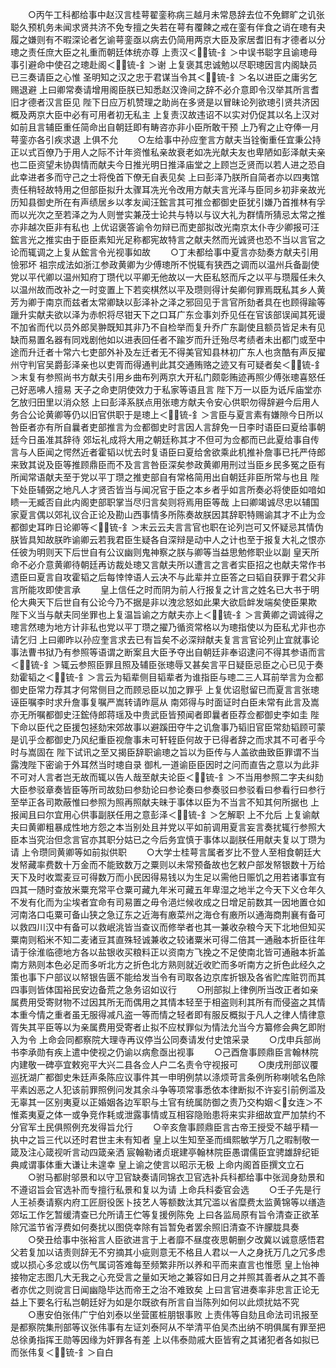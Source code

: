 <!-- { "loadSidebar": true } -->
　　○丙午工科都给事中赵汉言桂萼翟銮称病三越月未常恳辞去位不免鳏旷之讥张聪久预机务未闻求贤共济不免专擅之失若在萼有覆餗之戒在銮有伴食之诮在璁有夬履之嫌则有不暇深论者乞谕萼銮亟以病去仍简用两京大臣及家居耆旧有才德者以分璁之责任庶大臣之礼重而朝廷体统亦尊  上责汉＜锍-釒＞中误书聪字且谕璁母事引避命中使召之璁赴阁＜锍-釒＞谢  上复褒其忠诚勉以尽职璁因言内阁缺员已三奏请臣之心惟  圣明知之汉之忠于君谋当令其＜锍-釒＞名以进臣之庸劣乞赐退避  上曰卿常奏请增用阁臣朕已知悉赵汉谗间之辞不必介意即令汉举其所言耆旧才德者汉言臣见  陛下日应万机赞理之助尚在多贤是以冒昧论列欲璁引贤共济因概及两京大臣中必有可用者初无私主  上复责汉故违诏不以实对仍促其以名上汉对如前且言辅臣重任简命出自朝廷即有畴咨亦非小臣所敢干预  上乃宥之止夺俸一月萼銮亦各引疾求退  上俱不允
　　○左给事中孙应奎言方献夫当铨衡重任宜秉公持正以式百僚乃于用人之际不计年资惟私亲故衰老如冼光献夫友也卑陋如彭泽献夫亲也二臣资望未协舆情而献夫今日推光明日推泽庙堂之上顾岂乏贤而以若人进之恐自此幸进者多而守己之士将俛首下僚无自表见矣  上曰彭泽乃朕所自简者亦以四夷馆责任稍轻故特用之但部臣拟升太骤耳冼光令改用方献夫言光泽与臣同乡初非亲故光历知县御史所在有声绩居乡以孝友闻汪鋐言其可推佥都御史臣犹引嫌乃首推林有孚而以光次之至若泽之为人则誉实兼茂士论共与特以与议大礼为群情所猜忌太常之推亦非越次臣非有私也  上优诏褒答谕令勿辩已而吏部拟改光南京太仆寺少卿报可汪鋐言光之推实由于臣臣素知光足称都宪故特言之献夫然而光诚贤也恐不当以言官之论而辄调之上复从鋐言令光视事如故
　　○丁未都给事中夏言亦劾奏方献夫引用憸邪坏  祖宗成法如浙江参政黄卿为少傅璁所不悦辄有狭西之调而以温州兵备副使党以平代卿以温州知府丁瓒代以平卿无他故以一大臣私怒而斥之以平与瓒履任未久以温州故而改补之一时变置上下若奕棋然以平及瓒则得计矣卿何罪焉既私其乡人黄芳为卿于南京而兹者太常卿缺以彭泽补之泽之邪回见于言官所劾者具在也顾得踰等躐升实献夫欲以泽为赤帜将尽钳天下之口耳广东佥事刘乔见任在官该部误闻其死谩不加省而代以员外郎吴翀既知其非乃不自检举而复升乔广东副使且额员皆足未有见缺而易置名器有同戏剧他如以进表回任者不踰岁而升迁殆尽考绩者未出都门或至中途而升迁者十常六七吏部外补及左迁者无不得美官知县林初广东人也贪酷有声反擢州守判官吴爵彭泽亲也以吏胥而得通判此其交通贿赂之迹又有可疑者矣＜锍-釒＞末复有参照尚书方献夫引用乡曲布列两京大开私门颇彰贿迹再照少傅张璁喜怒任己好恶咈人擅易  天子之命吏阴使效力于私家等语且言  陛下万一以臣为诋斥庙堂亦乞放归田里以消众怒  上曰彭泽系朕点用张璁方献夫令安心供职勿得辞避今后用人务合公论黄卿等仍以旧官供职于是璁上＜锍-釒＞言臣与夏言素有嫌隙今日所以咎臣者亦有所自曩者吏部推言为佥都御史时言因人言辞免一日李时语臣曰夏给事朝廷今日虽准其辞待  郊坛礼成将大用之朝廷称其才不但可为佥都而已此夏给事自传言与人臣闻之愕然近者霍韬以忧去时复语臣曰夏给舍欲乘此机推补詹事已托严侍郎来致其说及臣等推顾鼎臣而不及言言咎臣深矣参政黄卿用刑过当臣乡民多冤之臣有所闻常语献夫至于党以平丁瓒之推吏部自有常格简用出自朝廷非臣所常与也且  陛下处臣辅弼之地凡人才贤否皆当与闻况官于臣之本乡者乎如言所奏必将使臣如喑如瞆一无臧否自此内阁吏部职掌当尽归言矣则将焉用臣等哉  上曰卿竭诚尽忠以辅国家夏言偶以郊礼议合正论及勘山西事情多所陈奏故朕因其辞职特赐谕其才不止为佥都御史耳昨日论卿等＜锍-釒＞末云云夫言言官也职在论列岂可又怀疑忌其情伪朕皆具知故朕昨谕卿云若我君臣生疑各自深辩是动中人之计也至于报复大礼之恨亦任彼为明则天下后世自有公议幽则鬼神察之朕与卿等当益思勉修职业以副  皇天所命不必介意黄卿待朝廷再访裁处璁又言献夫所以遭言之言者实臣招之也献夫常作书遗臣曰夏言自攻霍韬之后每悻悻语人云决不与此辈并立臣答之曰韬自获罪于君父非言所能攻即使言承
　　皇上信任之时而阴为前人行报复之计言之姓名已大书于明伦大典天下后世自有公论今乃不据是非以洩忿怒如此果大欲启衅发端矣使臣果欺  陛下义当与献夫同坐罪也上复温旨谕之方献夫亦上＜锍-釒＞言黄卿之调诚得之璁言然璁为地方计非私也党以平丁瓒之擢乃循资常格以为璁指使以为臣私尤非也亦请乞归  上曰卿昨以孙应奎言求去已有旨矣不必深辩献夫复言言官论列止宜就事论事法曹书狱乃有参照等语谓之断案且大臣予夺出自朝廷非奉诏逮问不得其参语而言＜锍-釒＞辄云参照臣罪且照及辅臣张璁辱又甚矣言平日疑臣忌臣之心已见于奏劾霍韬之＜锍-釒＞言云为韬辈侧目韬辈者为谁指臣与璁二三人耳前举言为佥都御史臣常力荐其才何常侧目之而顾忌臣以加之罪乎  上复优诏慰留已而夏言言张璁诬臣嘱李时求升詹事复嘱严嵩转请昨扈从  南郊得与时面证时白臣未常有此言及嵩亦无所嘱都御史汪鋐侍郎蒋瑶及中贵武臣皆预闻者即曩者臣荐佥都御史李如圭  陛下命以臣代之臣援包拯劾宋郊故事以避蹊田夺牛之讥詹事乃韬旧官臣常劾韬顾可蒙是讥乎佥都御史乃风纪重臣视詹事未可轩轾臣何故于已得者辞之而求其不可者乎今时与嵩固在  陛下试讯之至又揭臣辞职谕璁之旨以为臣传与人盖欲曲致臣罪谓不当露洩陛下密谕于外耳然当时璁自录  御札一道谕臣臣因时之问而直告之意以为此非不可对人言者岂无故而辄以告人哉至献夫论臣＜锍-釒＞不当用参照二字夫纠劾大臣参驳章奏皆臣等所司故劾曰参劾论曰参论奏曰参奏驳曰参驳看曰参看行曰参行至举正各司欺蔽惟曰参照为照再照献夫昧于事体以臣为不当言不知其何所据也  上报闻且曰尔宜用心供事副朕任用之意彭泽＜锍-釒＞乞解职  上不允后  上复谕献夫曰黄卿粗暴成性地方怨之本当别处且并党以平如前调用夏言妄言奏扰辄行参照大臣本当究治但念言官亦其职分姑已之今后务宜慎于事体以副朕任用献夫复以丁瓒为请  上令瓒同黄卿等如前拟供职
　　○大学士桂萼言属者岁比不登人至相食朝廷大发帑藏率费数十万金而不能致数万之粟则以未常预备故也乞敕户部发帑银数十万给天下及时收鬻麦豆可得数万而小民因得易钱以为生足以需他日赈饥之用若诸事宜有四其一随时查放米粟充常平仓粟可藏九年米可藏五年卑湿之地半之今天下义仓年久不发有化而为尘埃者宜命有司易置之毋令浥烂候收成之日增足前数其一因地置仓如河南洛口屯粟可备山狭之急辽东之近海有廒菜州之海仓有廒所以通海商荆襄有备可以救四川汉中有备可以救岷洮皆当查议而修举者也其一兼收杂粮今天下北地但知买粟南则稻米不知二麦诸豆其直殊轻诚兼收之较诸粟米可得二倍其一通融本折臣往年请于徐淮临德地方各以盐银收买粮料正以资南方飞挽之不足使南北皆可通融本折盖南方熟则本色必足而多听北方之折色北方熟则就近收贮而多听南方之折色此经久之策也事下户部议以帑银告匮不能给发当令有司取各边京库折银及各省贮库赃罚而其四事则皆体国裕民安边备荒之急务诏如议行
　　○刑部拟上律例所当改正者如亲属费用受寄财物不过因其所无而偶用之其情本轻至于相盗则利其所有而侵盗之其情本重今情之重者虽无服得减凡盗一等而情之轻者即有服反概拟于凡人之律人情律意胥失其平臣等以为亲属费用受寄者止拟不应杖罪似为情法允当今方纂修会典乞即附入为令  上命会同都察院大理寺再议停当公同奏请发付史馆采录
　　○戊申兵部尚书李承勋有疾上遣中使视之仍谕以病愈亟出视事
　　○己酉詹事顾鼎臣言翰林院内建敬一碑亭宜敕宛平大兴二县各佥人户二名责令守视报可
　　○庚戌刑部议覆巡抚湖广都御史朱廷声条陈应议事件其一申明例禁以涤烦苛言条例所称喇唬名色除平素凶恶之人犯该前罪照例问发其余斗争等项常事悉依本律断拟不许妄引前例滥及无辜其一区别夷夏以正婚姻各边军职与土官有统属防御之责乃交构姻＜女连＞不惟紊夷夏之体一或争竞作耗或泄露事情或互相容隐贻患将来实非细故宜严加禁约不分官军土民俱照例充发得旨允行
　　○辛亥詹事顾鼎臣言古帝王授受不越乎精一执中之旨三代以还时君世主未有知者  皇上以生知至圣而缉熙敏学万几之暇制敬一箴及注心箴视听言动四箴亲洒  宸翰勒诸贞珉建亭翰林院臣愚谓儒臣宜骋雄辞纪钜典咸谓事体重大谦让未遑幸  皇上谕之使言以昭示无极  上命内阁首臣撰文立石
　　○驸马都尉邬景和以守卫官缺奏请同锦衣卫官选补兵科都给事中张润身劾景和不遵诏旨会官选补而专擅行私景和复以为请  上命兵科委官会选
　　○壬子先是行人王祯奏请察内府工匠厨役医卜技艺人等额数汰其冗滥以省糜费太监黄锦等以缮造  郊坛工作乞暂缓清查已允所请王伫等复援例陈免  上曰各监局原有旨令清查正欲革除冗滥节省浮费如何奏扰以图侥幸除有旨暂免者罢余照旧清查不许朦胧具奏
　　○癸丑给事中张裕言人臣欲进言于上者靡不昼度夜思朝删夕改冀以诚意感悟君父若复加以诘责则辞无不穷摘其小疵则意无不格且人君以一人之身抚万几之冗多虑或以损心多忿或以伤气属词答难每至频繁非所以养和平而来直言也惟愿  皇上怡神接物定志图几大无我之心充受言之量如天地之兼容如日月之并照其善者从之其不善者亦优之则谠言日闻幽隐毕达而帝王之治不难致矣  上曰言官进奏率非忠言正论无益上下要名行私岂朝廷好为如是尔既欲有所言自当陈列如何以此烦扰姑不究
　　○惠安伯张伟广宁伯刘泰以坐营匿桩朋银事败  上责伟等自劾且命法司讯报至是都察院集刑部等议张伟事有左证刘泰阿从不举清平伯吴杰出纳不明俱属有罪至把总徐勇指挥王勋等因缘为奸罪各有差  上以伟泰勋戚大臣皆宥之其诸犯者各如拟已而张伟复＜锍-釒＞自白
